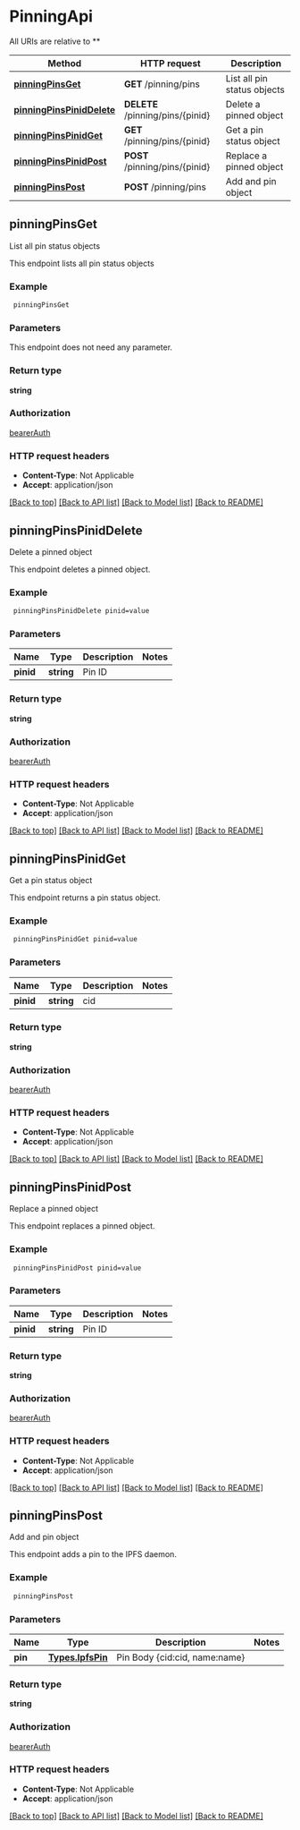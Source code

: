 # PinningApi

All URIs are relative to **

Method | HTTP request | Description
------------- | ------------- | -------------
[**pinningPinsGet**](PinningApi.md#pinningPinsGet) | **GET** /pinning/pins | List all pin status objects
[**pinningPinsPinidDelete**](PinningApi.md#pinningPinsPinidDelete) | **DELETE** /pinning/pins/{pinid} | Delete a pinned object
[**pinningPinsPinidGet**](PinningApi.md#pinningPinsPinidGet) | **GET** /pinning/pins/{pinid} | Get a pin status object
[**pinningPinsPinidPost**](PinningApi.md#pinningPinsPinidPost) | **POST** /pinning/pins/{pinid} | Replace a pinned object
[**pinningPinsPost**](PinningApi.md#pinningPinsPost) | **POST** /pinning/pins | Add and pin object


## **pinningPinsGet**

List all pin status objects

This endpoint lists all pin status objects

### Example
```bash
 pinningPinsGet
```

### Parameters
This endpoint does not need any parameter.

### Return type

**string**

### Authorization

[bearerAuth](../README.md#bearerAuth)

### HTTP request headers

 - **Content-Type**: Not Applicable
 - **Accept**: application/json

[[Back to top]](#) [[Back to API list]](../README.md#documentation-for-api-endpoints) [[Back to Model list]](../README.md#documentation-for-models) [[Back to README]](../README.md)

## **pinningPinsPinidDelete**

Delete a pinned object

This endpoint deletes a pinned object.

### Example
```bash
 pinningPinsPinidDelete pinid=value
```

### Parameters

Name | Type | Description  | Notes
------------- | ------------- | ------------- | -------------
 **pinid** | **string** | Pin ID |

### Return type

**string**

### Authorization

[bearerAuth](../README.md#bearerAuth)

### HTTP request headers

 - **Content-Type**: Not Applicable
 - **Accept**: application/json

[[Back to top]](#) [[Back to API list]](../README.md#documentation-for-api-endpoints) [[Back to Model list]](../README.md#documentation-for-models) [[Back to README]](../README.md)

## **pinningPinsPinidGet**

Get a pin status object

This endpoint returns a pin status object.

### Example
```bash
 pinningPinsPinidGet pinid=value
```

### Parameters

Name | Type | Description  | Notes
------------- | ------------- | ------------- | -------------
 **pinid** | **string** | cid |

### Return type

**string**

### Authorization

[bearerAuth](../README.md#bearerAuth)

### HTTP request headers

 - **Content-Type**: Not Applicable
 - **Accept**: application/json

[[Back to top]](#) [[Back to API list]](../README.md#documentation-for-api-endpoints) [[Back to Model list]](../README.md#documentation-for-models) [[Back to README]](../README.md)

## **pinningPinsPinidPost**

Replace a pinned object

This endpoint replaces a pinned object.

### Example
```bash
 pinningPinsPinidPost pinid=value
```

### Parameters

Name | Type | Description  | Notes
------------- | ------------- | ------------- | -------------
 **pinid** | **string** | Pin ID |

### Return type

**string**

### Authorization

[bearerAuth](../README.md#bearerAuth)

### HTTP request headers

 - **Content-Type**: Not Applicable
 - **Accept**: application/json

[[Back to top]](#) [[Back to API list]](../README.md#documentation-for-api-endpoints) [[Back to Model list]](../README.md#documentation-for-models) [[Back to README]](../README.md)

## **pinningPinsPost**

Add and pin object

This endpoint adds a pin to the IPFS daemon.

### Example
```bash
 pinningPinsPost
```

### Parameters

Name | Type | Description  | Notes
------------- | ------------- | ------------- | -------------
 **pin** | [**Types.IpfsPin**](Types.IpfsPin.md) | Pin Body {cid:cid, name:name} |

### Return type

**string**

### Authorization

[bearerAuth](../README.md#bearerAuth)

### HTTP request headers

 - **Content-Type**: Not Applicable
 - **Accept**: application/json

[[Back to top]](#) [[Back to API list]](../README.md#documentation-for-api-endpoints) [[Back to Model list]](../README.md#documentation-for-models) [[Back to README]](../README.md)

